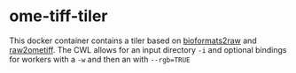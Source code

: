 # ome-tiff-tiler

This docker container contains a tiler based on [bioformats2raw](https://github.com/glencoesoftware/bioformats2raw) and [raw2ometiff](https://github.com/glencoesoftware/raw2ometiff).
The CWL allows for an input directory `-i` and optional bindings for workers with a `-w` and then an with `--rgb=TRUE`
